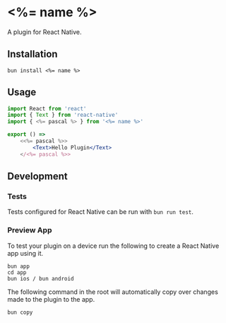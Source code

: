 # <%= name %>

A plugin for React Native.

## Installation

```
bun install <%= name %>
```

## Usage

```jsx
import React from 'react'
import { Text } from 'react-native'
import { <%= pascal %> } from '<%= name %>'

export () =>
    <<%= pascal %>>
        <Text>Hello Plugin</Text>
    </<%= pascal %>>
```

## Development

### Tests

Tests configured for React Native can be run with `bun run test`.

### Preview App

To test your plugin on a device run the following to create a React Native app using it.

```
bun app
cd app
bun ios / bun android
```

The following command in the root will automatically copy over changes made to the plugin to the app.

```
bun copy
```
